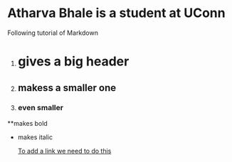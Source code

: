 # Atharva Bhale is a student at UConn 
Following tutorial of Markdown
1. # gives a big header
2. ## makess a smaller one
3. ### even smaller

**makes bold
* makes italic

  [To add a link we need to do this](https://www.google.com)
